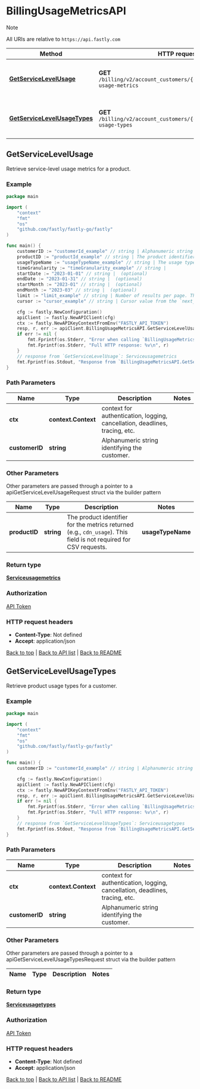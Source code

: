 # BillingUsageMetricsAPI

> [!NOTE]
> All URIs are relative to `https://api.fastly.com`

Method | HTTP request | Description
------------- | ------------- | -------------
[**GetServiceLevelUsage**](BillingUsageMetricsAPI.md#GetServiceLevelUsage) | **GET** `/billing/v2/account_customers/{customer_id}/service-usage-metrics` | Retrieve service-level usage metrics for a product.
[**GetServiceLevelUsageTypes**](BillingUsageMetricsAPI.md#GetServiceLevelUsageTypes) | **GET** `/billing/v2/account_customers/{customer_id}/service-usage-types` | Retrieve product usage types for a customer.



## GetServiceLevelUsage

Retrieve service-level usage metrics for a product.



### Example

```go
package main

import (
    "context"
    "fmt"
    "os"
    "github.com/fastly/fastly-go/fastly"
)

func main() {
    customerID := "customerId_example" // string | Alphanumeric string identifying the customer.
    productID := "productId_example" // string | The product identifier for the metrics returned (e.g., `cdn_usage`). This field is not required for CSV requests.
    usageTypeName := "usageTypeName_example" // string | The usage type name for the metrics returned (e.g., `North America Requests`). This field is not required for CSV requests.
    timeGranularity := "timeGranularity_example" // string | 
    startDate := "2023-01-01" // string |  (optional)
    endDate := "2023-01-31" // string |  (optional)
    startMonth := "2023-01" // string |  (optional)
    endMonth := "2023-03" // string |  (optional)
    limit := "limit_example" // string | Number of results per page. The maximum is 100. (optional) (default to "5")
    cursor := "cursor_example" // string | Cursor value from the `next_cursor` field of a previous response, used to retrieve the next page. To request the first page, this should be empty. (optional)

    cfg := fastly.NewConfiguration()
    apiClient := fastly.NewAPIClient(cfg)
    ctx := fastly.NewAPIKeyContextFromEnv("FASTLY_API_TOKEN")
    resp, r, err := apiClient.BillingUsageMetricsAPI.GetServiceLevelUsage(ctx, customerID).ProductID(productID).UsageTypeName(usageTypeName).TimeGranularity(timeGranularity).StartDate(startDate).EndDate(endDate).StartMonth(startMonth).EndMonth(endMonth).Limit(limit).Cursor(cursor).Execute()
    if err != nil {
        fmt.Fprintf(os.Stderr, "Error when calling `BillingUsageMetricsAPI.GetServiceLevelUsage`: %v\n", err)
        fmt.Fprintf(os.Stderr, "Full HTTP response: %v\n", r)
    }
    // response from `GetServiceLevelUsage`: Serviceusagemetrics
    fmt.Fprintf(os.Stdout, "Response from `BillingUsageMetricsAPI.GetServiceLevelUsage`: %v\n", resp)
}
```

### Path Parameters


Name | Type | Description  | Notes
------------- | ------------- | ------------- | -------------
**ctx** | **context.Context** | context for authentication, logging, cancellation, deadlines, tracing, etc.
**customerID** | **string** | Alphanumeric string identifying the customer. | 

### Other Parameters

Other parameters are passed through a pointer to a apiGetServiceLevelUsageRequest struct via the builder pattern


Name | Type | Description  | Notes
------------- | ------------- | ------------- | -------------
 **productID** | **string** | The product identifier for the metrics returned (e.g., `cdn_usage`). This field is not required for CSV requests. |  **usageTypeName** | **string** | The usage type name for the metrics returned (e.g., `North America Requests`). This field is not required for CSV requests. |  **timeGranularity** | **string** |  |  **startDate** | **string** |  |  **endDate** | **string** |  |  **startMonth** | **string** |  |  **endMonth** | **string** |  |  **limit** | **string** | Number of results per page. The maximum is 100. | [default to &quot;5&quot;] **cursor** | **string** | Cursor value from the `next_cursor` field of a previous response, used to retrieve the next page. To request the first page, this should be empty. | 

### Return type

[**Serviceusagemetrics**](Serviceusagemetrics.md)

### Authorization

[API Token](https://www.fastly.com/documentation/reference/api/#authentication)

### HTTP request headers

- **Content-Type**: Not defined
- **Accept**: application/json

[Back to top](#) | [Back to API list](../README.md#documentation-for-api-endpoints) | [Back to README](../README.md)


## GetServiceLevelUsageTypes

Retrieve product usage types for a customer.



### Example

```go
package main

import (
    "context"
    "fmt"
    "os"
    "github.com/fastly/fastly-go/fastly"
)

func main() {
    customerID := "customerId_example" // string | Alphanumeric string identifying the customer.

    cfg := fastly.NewConfiguration()
    apiClient := fastly.NewAPIClient(cfg)
    ctx := fastly.NewAPIKeyContextFromEnv("FASTLY_API_TOKEN")
    resp, r, err := apiClient.BillingUsageMetricsAPI.GetServiceLevelUsageTypes(ctx, customerID).Execute()
    if err != nil {
        fmt.Fprintf(os.Stderr, "Error when calling `BillingUsageMetricsAPI.GetServiceLevelUsageTypes`: %v\n", err)
        fmt.Fprintf(os.Stderr, "Full HTTP response: %v\n", r)
    }
    // response from `GetServiceLevelUsageTypes`: Serviceusagetypes
    fmt.Fprintf(os.Stdout, "Response from `BillingUsageMetricsAPI.GetServiceLevelUsageTypes`: %v\n", resp)
}
```

### Path Parameters


Name | Type | Description  | Notes
------------- | ------------- | ------------- | -------------
**ctx** | **context.Context** | context for authentication, logging, cancellation, deadlines, tracing, etc.
**customerID** | **string** | Alphanumeric string identifying the customer. | 

### Other Parameters

Other parameters are passed through a pointer to a apiGetServiceLevelUsageTypesRequest struct via the builder pattern


Name | Type | Description  | Notes
------------- | ------------- | ------------- | -------------


### Return type

[**Serviceusagetypes**](Serviceusagetypes.md)

### Authorization

[API Token](https://www.fastly.com/documentation/reference/api/#authentication)

### HTTP request headers

- **Content-Type**: Not defined
- **Accept**: application/json

[Back to top](#) | [Back to API list](../README.md#documentation-for-api-endpoints) | [Back to README](../README.md)
